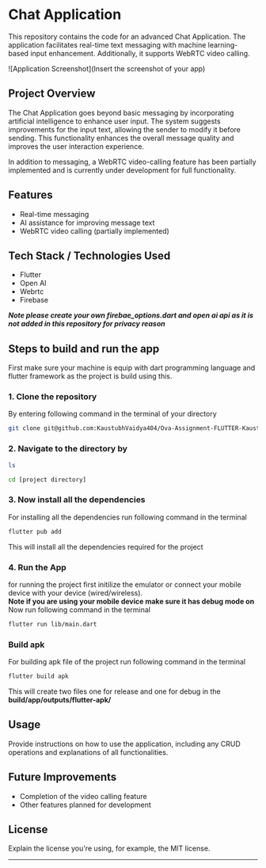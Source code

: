 # Chat Application

This repository contains the code for an advanced Chat Application. The application facilitates real-time text messaging with machine learning-based input enhancement. Additionally, it supports WebRTC video calling.

![Application Screenshot](Insert the screenshot of your app)

## Project Overview

The Chat Application goes beyond basic messaging by incorporating artificial intelligence to enhance user input. The system suggests improvements for the input text, allowing the sender to modify it before sending. This functionality enhances the overall message quality and improves the user interaction experience.

In addition to messaging, a WebRTC video-calling feature has been partially implemented and is currently under development for full functionality.

## Features

- Real-time messaging
- AI assistance for improving message text
- WebRTC video calling (partially implemented)

## Tech Stack / Technologies Used

- Flutter
- Open AI
- Webrtc
- Firebase
  
***Note please create your own firebae_options.dart and open ai api as it is not added in this repository for privacy reason***

## Steps to build and run the app 

First make sure your machine is equip with dart programming language and flutter framework as the project is build using this.

### 1. Clone the repository 
By entering following command in the terminal of your directory
```bash
git clone git@github.com:KaustubhVaidya404/Ova-Assignment-FLUTTER-KaustubhVaidya404.git
```

### 2. Navigate to the directory by 
```bash
ls 
```
```bash
cd [project directory]
```

### 3. Now install all the dependencies 
For installing all the dependencies run following command in the terminal
```bash
flutter pub add
```
This will install all the dependencies required for the project

### 4. Run the App 
for running the project first initilize the emulator or connect your mobile device with your device (wired/wireless).  \
**Note if you are using your mobile device make sure it has debug mode on** \
Now run following command in the terminal
```bash
flutter run lib/main.dart
```

### Build apk
For building apk file of the project run following command in the terminal 
```bash
flutter build apk 
```
This will create two files one for release and one for debug in the **build/app/outputs/flutter-apk/** 

## Usage

Provide instructions on how to use the application, including any CRUD operations and explanations of all functionalities.

## Future Improvements

- Completion of the video calling feature
- Other features planned for development



## License

Explain the license you're using, for example, the MIT license.

---
